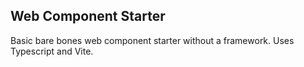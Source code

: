 ## Web Component Starter

Basic bare bones web component starter without a framework. Uses Typescript and Vite.


